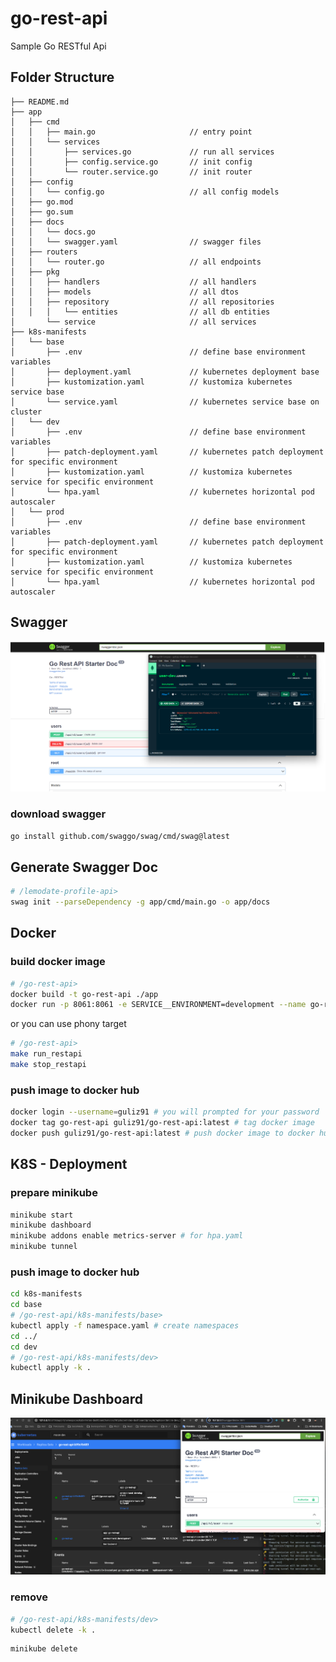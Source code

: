 # go-rest-api
Sample Go RESTful Api


## Folder Structure
```
├── README.md
├── app
│   ├── cmd
│   │   ├── main.go                     // entry point
│   │   └── services
│   │       ├── services.go             // run all services
│   │       ├── config.service.go       // init config
│   │       └── router.service.go       // init router
│   ├── config
│   │   └── config.go                   // all config models
│   ├── go.mod
│   ├── go.sum
│   ├── docs
│   │   └── docs.go
│   │   └── swagger.yaml                // swagger files
│   ├── routers
│   │   └── router.go                   // all endpoints
│   ├── pkg
│   │   ├── handlers                    // all handlers
│   │   ├── models                      // all dtos
│   │   ├── repository                  // all repositories
│   │   │   └── entities                // all db entities
│       └── service                     // all services
├── k8s-manifests
│   └── base
│       ├── .env                        // define base environment variables
│       ├── deployment.yaml             // kubernetes deployment base
│       ├── kustomization.yaml          // kustomiza kubernetes service base
│       └── service.yaml                // kubernetes service base on cluster
│   └── dev
│       ├── .env                        // define base environment variables
│       ├── patch-deployment.yaml       // kubernetes patch deployment for specific environment
│       ├── kustomization.yaml          // kustomiza kubernetes service for specific environment
│       └── hpa.yaml                    // kubernetes horizontal pod autoscaler
│   └── prod
│       ├── .env                        // define base environment variables
│       ├── patch-deployment.yaml       // kubernetes patch deployment for specific environment
│       ├── kustomization.yaml          // kustomiza kubernetes service for specific environment
│       └── hpa.yaml                    // kubernetes horizontal pod autoscaler

```

## Swagger
![Screenshot](https://github.com/gulizay91/go-rest-api/blob/main/etc/ss-go-rest-api.png?raw=true)
### download swagger
```sh
go install github.com/swaggo/swag/cmd/swag@latest
```

## Generate Swagger Doc
```sh
# /lemodate-profile-api>
swag init --parseDependency -g app/cmd/main.go -o app/docs
```

## Docker
### build docker image
```sh
# /go-rest-api>
docker build -t go-rest-api ./app
docker run -p 8061:8061 -e SERVICE__ENVIRONMENT=development --name go-rest-api go-rest-api
```
or you can use phony target
```sh
# /go-rest-api>
make run_restapi
make stop_restapi
```

### push image to docker hub
```sh
docker login --username=guliz91 # you will prompted for your password
docker tag go-rest-api guliz91/go-rest-api:latest # tag docker image
docker push guliz91/go-rest-api:latest # push docker image to docker hub
```

## K8S - Deployment
### prepare minikube
```sh
minikube start
minikube dashboard
minikube addons enable metrics-server # for hpa.yaml
minikube tunnel
```
### push image to docker hub
```sh
cd k8s-manifests
cd base
# /go-rest-api/k8s-manifests/base>
kubectl apply -f namespace.yaml # create namespaces
cd ../
cd dev
# /go-rest-api/k8s-manifests/dev>
kubectl apply -k .
```

## Minikube Dashboard 
![Screenshot](https://github.com/gulizay91/go-rest-api/blob/main/etc/ss-minikube-go-rest-api.png?raw=true)



### remove
```sh
# /go-rest-api/k8s-manifests/dev>
kubectl delete -k .
```
```sh
minikube delete
```

 
